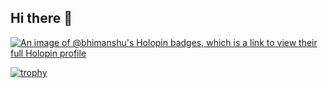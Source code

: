 ## Hi there 👋
[![An image of @bhimanshu's Holopin badges, which is a link to view their full Holopin profile](https://holopin.me/bhimanshu)](https://holopin.io/@bhimanshu)



[![trophy](https://github-profile-trophy.vercel.app/?username=ryo-ma&theme=discord&no-bg=true&no-frame=true)](https://github.com/ryo-ma/github-profile-trophy)


<!--



- 👯 I’m looking to collaborate 
- 💬 Ask me about ...
- 📫 How to reach me: ...

-->
